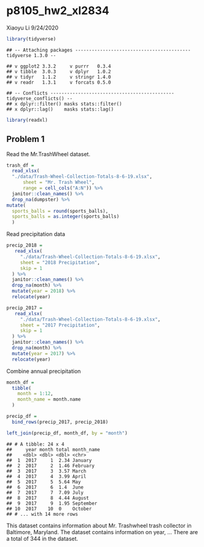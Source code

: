 p8105\_hw2\_xl2834
================
Xiaoyu Li
9/24/2020

``` r
library(tidyverse)
```

    ## -- Attaching packages ------------------------------------------ tidyverse 1.3.0 --

    ## v ggplot2 3.3.2     v purrr   0.3.4
    ## v tibble  3.0.3     v dplyr   1.0.2
    ## v tidyr   1.1.2     v stringr 1.4.0
    ## v readr   1.3.1     v forcats 0.5.0

    ## -- Conflicts --------------------------------------------- tidyverse_conflicts() --
    ## x dplyr::filter() masks stats::filter()
    ## x dplyr::lag()    masks stats::lag()

``` r
library(readxl)
```

## Problem 1

Read the Mr.TrashWheel dataset.

``` r
trash_df = 
  read_xlsx(
  "./data/Trash-Wheel-Collection-Totals-8-6-19.xlsx", 
      sheet = "Mr. Trash Wheel",
      range = cell_cols("A:N")) %>% 
  janitor::clean_names() %>% 
  drop_na(dumpster) %>% 
mutate(
  sports_balls = round(sports_balls),
  sports_balls = as.integer(sports_balls)
  )
```

Read precipitation data

``` r
precip_2018 = 
   read_xlsx(
     "./data/Trash-Wheel-Collection-Totals-8-6-19.xlsx", 
     sheet = "2018 Precipitation",
     skip = 1
  ) %>%
  janitor::clean_names() %>% 
  drop_na(month) %>% 
  mutate(year = 2018) %>% 
  relocate(year)

precip_2017 = 
   read_xlsx(
     "./data/Trash-Wheel-Collection-Totals-8-6-19.xlsx", 
     sheet = "2017 Precipitation",
     skip = 1
  ) %>%
  janitor::clean_names() %>% 
  drop_na(month) %>% 
  mutate(year = 2017) %>% 
  relocate(year)
```

Combine annual precipitation

``` r
month_df = 
  tibble(
    month = 1:12,
    month_name = month.name
  )

precip_df =
  bind_rows(precip_2017, precip_2018)

left_join(precip_df, month_df, by = "month")
```

    ## # A tibble: 24 x 4
    ##     year month total month_name
    ##    <dbl> <dbl> <dbl> <chr>     
    ##  1  2017     1  2.34 January   
    ##  2  2017     2  1.46 February  
    ##  3  2017     3  3.57 March     
    ##  4  2017     4  3.99 April     
    ##  5  2017     5  5.64 May       
    ##  6  2017     6  1.4  June      
    ##  7  2017     7  7.09 July      
    ##  8  2017     8  4.44 August    
    ##  9  2017     9  1.95 September 
    ## 10  2017    10  0    October   
    ## # ... with 14 more rows

This dataset contains information about Mr. Trashwheel trash collector
in Baltimore, Maryland. The dataset contains information on year, …
There are a total of 344 in the dataset.
